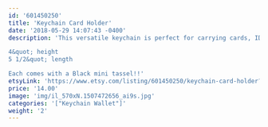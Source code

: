 ```yaml
---
id: '601450250'
title: 'Keychain Card Holder'
date: '2018-05-29 14:07:43 -0400'
description: 'This versatile keychain is perfect for carrying cards, ID&#39;s and money while conveniently keeping your keys attached. Available in many super cute prints. Cotton interior and exterior. Durable and lightweight.

4&quot; height
5 1/2&quot; length

Each comes with a Black mini tassel!!'
etsyLink: 'https://www.etsy.com/listing/601450250/keychain-card-holder?utm_source=synctostaticsite&utm_medium=api&utm_campaign=api'
price: '14.00'
image: 'img/il_570xN.1507472656_ai9s.jpg'
categories: '["Keychain Wallet"]'
weight: '2'
---
```

